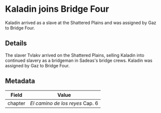 # Kaladin joins Bridge Four
Kaladin arrived as a slave at the Shattered Plains and was assigned by Gaz to Bridge Four.

## Details
The slaver Tvlakv arrived on the Shattered Plains, selling Kaladin into continued slavery as a bridgeman in Sadeas's bridge crews. Kaladin was assigned by Gaz to Bridge Four.

## Metadata
| Field | Value |
| ----- | ----- |
| chapter | *El camino de los reyes* Cap. 6 |
